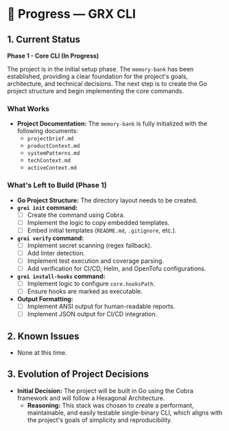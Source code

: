 # 📘 Progress — GRX CLI

## 1. Current Status
**Phase 1 - Core CLI (In Progress)**

The project is in the initial setup phase. The `memory-bank` has been established, providing a clear foundation for the project's goals, architecture, and technical decisions. The next step is to create the Go project structure and begin implementing the core commands.

### What Works
- **Project Documentation:** The `memory-bank` is fully initialized with the following documents:
  - `projectbrief.md`
  - `productContext.md`
  - `systemPatterns.md`
  - `techContext.md`
  - `activeContext.md`

### What's Left to Build (Phase 1)
- **Go Project Structure:** The directory layout needs to be created.
- **`grei init` command:**
  - [ ] Create the command using Cobra.
  - [ ] Implement the logic to copy embedded templates.
  - [ ] Embed initial templates (`README.md`, `.gitignore`, etc.).
- **`grei verify` command:**
  - [ ] Implement secret scanning (regex fallback).
  - [ ] Add linter detection.
  - [ ] Implement test execution and coverage parsing.
  - [ ] Add verification for CI/CD, Helm, and OpenTofu configurations.
- **`grei install-hooks` command:**
  - [ ] Implement logic to configure `core.hooksPath`.
  - [ ] Ensure hooks are marked as executable.
- **Output Formatting:**
  - [ ] Implement ANSI output for human-readable reports.
  - [ ] Implement JSON output for CI/CD integration.

## 2. Known Issues
- None at this time.

## 3. Evolution of Project Decisions
- **Initial Decision:** The project will be built in Go using the Cobra framework and will follow a Hexagonal Architecture.
  - **Reasoning:** This stack was chosen to create a performant, maintainable, and easily testable single-binary CLI, which aligns with the project's goals of simplicity and reproducibility.
